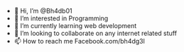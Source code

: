 - 👋 Hi, I’m @Bh4db01
- 👀 I’m interested in Programming 
- 🌱 I’m currently learning web development 
- 💞️ I’m looking to collaborate on any internet related stuff 
- 📫 How to reach me Facebook.com/bh4dg3l

<!---
Bh4db01/Bh4db01 is a ✨ special ✨ repository because its `README.md` (this file) appears on your GitHub profile.
You can click the Preview link to take a look at your changes.
--->
